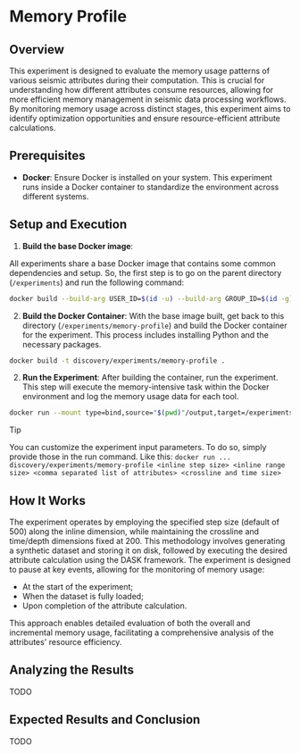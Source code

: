 # Memory Profile

## Overview

This experiment is designed to evaluate the memory usage patterns of various seismic attributes during their computation.
This is crucial for understanding how different attributes consume resources, allowing for more efficient memory management in seismic data processing workflows.
By monitoring memory usage across distinct stages, this experiment aims to identify optimization opportunities and ensure resource-efficient attribute calculations.

## Prerequisites

- **Docker**:
Ensure Docker is installed on your system.
This experiment runs inside a Docker container to standardize the environment across different systems.

## Setup and Execution

1. **Build the base Docker image**:

All experiments share a base Docker image that contains some common dependencies and setup.
So, the first step is to go on the parent directory (`/experiments`) and run the following command:

```bash
docker build --build-arg USER_ID=$(id -u) --build-arg GROUP_ID=$(id -g) -t discovery/experiments .
```

2. **Build the Docker Container**:
With the base image built, get back to this directory (`/experiments/memory-profile`) and build the Docker container for the experiment.
This process includes installing Python and the necessary packages.

```bash
docker build -t discovery/experiments/memory-profile .
```

2. **Run the Experiment**:
After building the container, run the experiment.
This step will execute the memory-intensive task within the Docker environment and log the memory usage data for each tool.

```bash
docker run --mount type=bind,source="$(pwd)"/output,target=/experiments/memory-profile/output --rm discovery/experiments/memory-profile
```

> [!TIP]
> You can customize the experiment input parameters.
> To do so, simply provide those in the run command.
> Like this: `docker run ... discovery/experiments/memory-profile <inline step size> <inline range size> <comma separated list of attributes> <crossline and time size>`

## How It Works

The experiment operates by employing the specified step size (default of 500) along the inline dimension, while maintaining the crossline and time/depth dimensions fixed at 200.
This methodology involves generating a synthetic dataset and storing it on disk, followed by executing the desired attribute calculation using the DASK framework.
The experiment is designed to pause at key events, allowing for the monitoring of memory usage:

- At the start of the experiment;
- When the dataset is fully loaded;
- Upon completion of the attribute calculation.

This approach enables detailed evaluation of both the overall and incremental memory usage, facilitating a comprehensive analysis of the attributes' resource efficiency.

## Analyzing the Results

TODO

## Expected Results and Conclusion

TODO